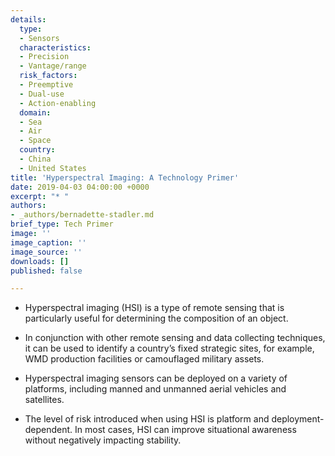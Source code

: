 ```yaml
---
details:
  type:
  - Sensors
  characteristics:
  - Precision
  - Vantage/range
  risk_factors:
  - Preemptive
  - Dual-use
  - Action-enabling
  domain:
  - Sea
  - Air
  - Space
  country:
  - China
  - United States
title: 'Hyperspectral Imaging: A Technology Primer'
date: 2019-04-03 04:00:00 +0000
excerpt: "* "
authors:
- _authors/bernadette-stadler.md
brief_type: Tech Primer
image: ''
image_caption: ''
image_source: ''
downloads: []
published: false

---
```

* Hyperspectral imaging (HSI) is a type of remote sensing that is particularly useful for determining the composition of an object.


* In conjunction with other remote sensing and data collecting techniques, it can be used to identify a country’s fixed strategic sites, for example, WMD production facilities or camouflaged military assets.
* Hyperspectral imaging sensors can be deployed on a variety of platforms, including manned and unmanned aerial vehicles and satellites.
* The level of risk introduced when using HSI is platform and deployment-dependent. In most cases, HSI can improve situational awareness without negatively impacting stability.